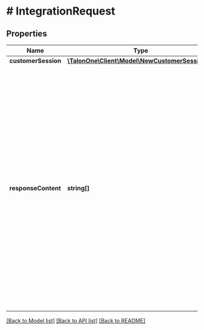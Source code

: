 # # IntegrationRequest

## Properties

Name | Type | Description | Notes
------------ | ------------- | ------------- | -------------
**customerSession** | [**\TalonOne\Client\Model\NewCustomerSessionV2**](NewCustomerSessionV2.md) |  | 
**responseContent** | **string[]** | Extends the response with the chosen data entities. Use this property to get as much data as you need in one _Update customer session_ request instead of sending extra requests to other endpoints.  **Note:** To retrieve loyalty card details, your request must include a loyalty card ID. | [optional] 

[[Back to Model list]](../../README.md#documentation-for-models) [[Back to API list]](../../README.md#documentation-for-api-endpoints) [[Back to README]](../../README.md)


